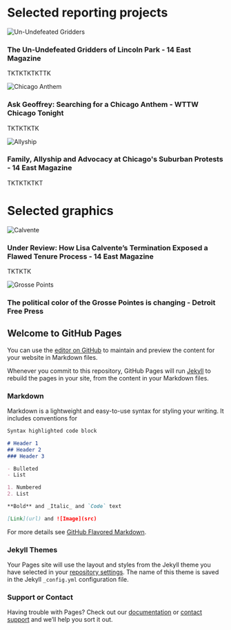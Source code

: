 # Selected reporting projects
![Un-Undefeated Gridders](http://fourteeneastmag.com/wp-content/uploads/2021/06/gridders-header-final.jpg)
### The Un-Undefeated Gridders of Lincoln Park - 14 East Magazine
TKTKTKTKTTK

![Chicago Anthem](https://news.wttw.com/sites/default/files/styles/full/public/field/image/Chicago%20Song%20Contest_Tribune%20clipping_FILE_C2N.jpg?itok=F2L4RxsQ)
### Ask Geoffrey: Searching for a Chicago Anthem - WTTW Chicago Tonight
TKTKTKTK

![Allyship](http://fourteeneastmag.com/wp-content/uploads/2020/06/suburbsheader1.jpg)
### Family, Allyship and Advocacy at Chicago's Suburban Protests - 14 East Magazine
TKTKTKTKT

# Selected graphics
![Calvente](http://fourteeneastmag.com/wp-content/uploads/2020/06/Calvente-Graphic-1_CalventeGraphicUpd.png)
### Under Review: How Lisa Calvente’s Termination Exposed a Flawed Tenure Process - 14 East Magazine
TKTKTK

![Grosse Points](https://camrodriguez.carrd.co/assets/images/gallery01/8255ce4c.jpg?v=351958c7)
### The political color of the Grosse Pointes is changing - Detroit Free Press

## Welcome to GitHub Pages

You can use the [editor on GitHub](https://github.com/cam-rodriguez/camrodriguez.github.io/edit/gh-pages/index.md) to maintain and preview the content for your website in Markdown files.

Whenever you commit to this repository, GitHub Pages will run [Jekyll](https://jekyllrb.com/) to rebuild the pages in your site, from the content in your Markdown files.

### Markdown

Markdown is a lightweight and easy-to-use syntax for styling your writing. It includes conventions for

```markdown
Syntax highlighted code block

# Header 1
## Header 2
### Header 3

- Bulleted
- List

1. Numbered
2. List

**Bold** and _Italic_ and `Code` text

[Link](url) and ![Image](src)
```

For more details see [GitHub Flavored Markdown](https://guides.github.com/features/mastering-markdown/).

### Jekyll Themes

Your Pages site will use the layout and styles from the Jekyll theme you have selected in your [repository settings](https://github.com/cam-rodriguez/camrodriguez.github.io/settings/pages). The name of this theme is saved in the Jekyll `_config.yml` configuration file.

### Support or Contact

Having trouble with Pages? Check out our [documentation](https://docs.github.com/categories/github-pages-basics/) or [contact support](https://support.github.com/contact) and we’ll help you sort it out.
